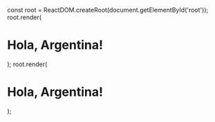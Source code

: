 const root = ReactDOM.createRoot(document.getElementById('root'));
root.render(<h1>Hola, Argentina!</h1>);
root.render(<h1>Hola, Argentina!</h1>);
